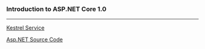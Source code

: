 ### Introduction to ASP.NET Core 1.0
<hr>

[Kestrel Service](https://docs.microsoft.com/en-us/aspnet/core/fundamentals/servers/kestrel)

[Asp.NET Source Code](https://github.com/aspnet)